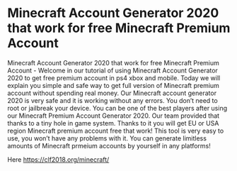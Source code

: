 # Minecraft Account Generator 2020 that work for free Minecraft Premium Account

Minecraft Account Generator 2020 that work for free Minecraft Premium Account - Welcome in our tutorial of using Minecraft Account Generator 2020 to get free premium account in ps4 xbox and mobile. Today we will explain you simple and safe way to get full version of Minecraft premium account without spending real money. Our Minecraft account generator 2020 is very safe and it is working without any errors. You don’t need to root or jailbreak your device. You can be one of the best players after using our Minecraft Premium Account Generator 2020. Our team provided that thanks to a tiny hole in game system. Thanks to it you will get EU or USA region Minecraft premium account free that work! This tool is very easy to use, you won’t have any problems with it. You can generate limitless amounts of Minecraft prmeium accounts by yourself in any platforms!

Here https://clf2018.org/minecraft/




